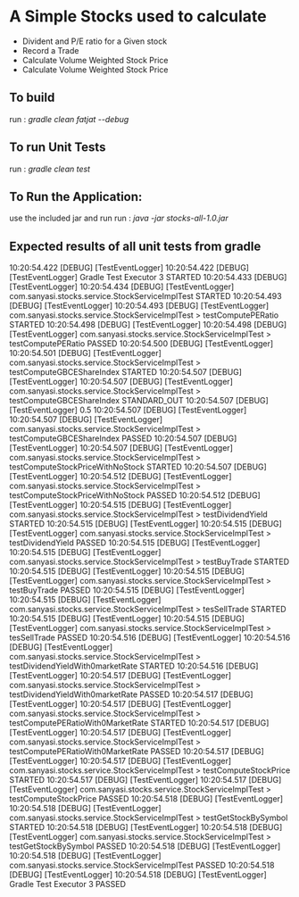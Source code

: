 # A Simple Stocks used to calculate

* Divident and P/E ratio for a Given stock
* Record a Trade
* Calculate Volume Weighted Stock Price
* Calculate Volume Weighted Stock Price


## To build
  run : *gradle clean fatjat --debug*
## To run Unit Tests
  run :  *gradle clean test*

## To Run the Application:
use the included jar and run 
  run : *java -jar stocks-all-1.0.jar*
  
  
## Expected results of all unit tests from gradle

10:20:54.422 [DEBUG] [TestEventLogger] 
10:20:54.422 [DEBUG] [TestEventLogger] Gradle Test Executor 3 STARTED
10:20:54.433 [DEBUG] [TestEventLogger] 
10:20:54.434 [DEBUG] [TestEventLogger] com.sanyasi.stocks.service.StockServiceImplTest STARTED
10:20:54.493 [DEBUG] [TestEventLogger] 
10:20:54.493 [DEBUG] [TestEventLogger] com.sanyasi.stocks.service.StockServiceImplTest > testComputePERatio STARTED
10:20:54.498 [DEBUG] [TestEventLogger] 
10:20:54.498 [DEBUG] [TestEventLogger] com.sanyasi.stocks.service.StockServiceImplTest > testComputePERatio PASSED
10:20:54.500 [DEBUG] [TestEventLogger] 
10:20:54.501 [DEBUG] [TestEventLogger] com.sanyasi.stocks.service.StockServiceImplTest > testComputeGBCEShareIndex STARTED
10:20:54.507 [DEBUG] [TestEventLogger] 
10:20:54.507 [DEBUG] [TestEventLogger] com.sanyasi.stocks.service.StockServiceImplTest > testComputeGBCEShareIndex STANDARD_OUT
10:20:54.507 [DEBUG] [TestEventLogger]     0.5
10:20:54.507 [DEBUG] [TestEventLogger] 
10:20:54.507 [DEBUG] [TestEventLogger] com.sanyasi.stocks.service.StockServiceImplTest > testComputeGBCEShareIndex PASSED
10:20:54.507 [DEBUG] [TestEventLogger] 
10:20:54.507 [DEBUG] [TestEventLogger] com.sanyasi.stocks.service.StockServiceImplTest > testComputeStockPriceWithNoStock STARTED
10:20:54.507 [DEBUG] [TestEventLogger] 
10:20:54.512 [DEBUG] [TestEventLogger] com.sanyasi.stocks.service.StockServiceImplTest > testComputeStockPriceWithNoStock PASSED
10:20:54.512 [DEBUG] [TestEventLogger] 
10:20:54.515 [DEBUG] [TestEventLogger] com.sanyasi.stocks.service.StockServiceImplTest > testDividendYield STARTED
10:20:54.515 [DEBUG] [TestEventLogger] 
10:20:54.515 [DEBUG] [TestEventLogger] com.sanyasi.stocks.service.StockServiceImplTest > testDividendYield PASSED
10:20:54.515 [DEBUG] [TestEventLogger] 
10:20:54.515 [DEBUG] [TestEventLogger] com.sanyasi.stocks.service.StockServiceImplTest > testBuyTrade STARTED
10:20:54.515 [DEBUG] [TestEventLogger] 
10:20:54.515 [DEBUG] [TestEventLogger] com.sanyasi.stocks.service.StockServiceImplTest > testBuyTrade PASSED
10:20:54.515 [DEBUG] [TestEventLogger] 
10:20:54.515 [DEBUG] [TestEventLogger] com.sanyasi.stocks.service.StockServiceImplTest > tesSellTrade STARTED
10:20:54.515 [DEBUG] [TestEventLogger] 
10:20:54.515 [DEBUG] [TestEventLogger] com.sanyasi.stocks.service.StockServiceImplTest > tesSellTrade PASSED
10:20:54.516 [DEBUG] [TestEventLogger] 
10:20:54.516 [DEBUG] [TestEventLogger] com.sanyasi.stocks.service.StockServiceImplTest > testDividendYieldWith0marketRate STARTED
10:20:54.516 [DEBUG] [TestEventLogger] 
10:20:54.517 [DEBUG] [TestEventLogger] com.sanyasi.stocks.service.StockServiceImplTest > testDividendYieldWith0marketRate PASSED
10:20:54.517 [DEBUG] [TestEventLogger] 
10:20:54.517 [DEBUG] [TestEventLogger] com.sanyasi.stocks.service.StockServiceImplTest > testComputePERatioWith0MarketRate STARTED
10:20:54.517 [DEBUG] [TestEventLogger] 
10:20:54.517 [DEBUG] [TestEventLogger] com.sanyasi.stocks.service.StockServiceImplTest > testComputePERatioWith0MarketRate PASSED
10:20:54.517 [DEBUG] [TestEventLogger] 
10:20:54.517 [DEBUG] [TestEventLogger] com.sanyasi.stocks.service.StockServiceImplTest > testComputeStockPrice STARTED
10:20:54.517 [DEBUG] [TestEventLogger] 
10:20:54.517 [DEBUG] [TestEventLogger] com.sanyasi.stocks.service.StockServiceImplTest > testComputeStockPrice PASSED
10:20:54.518 [DEBUG] [TestEventLogger] 
10:20:54.518 [DEBUG] [TestEventLogger] com.sanyasi.stocks.service.StockServiceImplTest > testGetStockBySymbol STARTED
10:20:54.518 [DEBUG] [TestEventLogger] 
10:20:54.518 [DEBUG] [TestEventLogger] com.sanyasi.stocks.service.StockServiceImplTest > testGetStockBySymbol PASSED
10:20:54.518 [DEBUG] [TestEventLogger] 
10:20:54.518 [DEBUG] [TestEventLogger] com.sanyasi.stocks.service.StockServiceImplTest PASSED
10:20:54.518 [DEBUG] [TestEventLogger] 
10:20:54.518 [DEBUG] [TestEventLogger] Gradle Test Executor 3 PASSED
